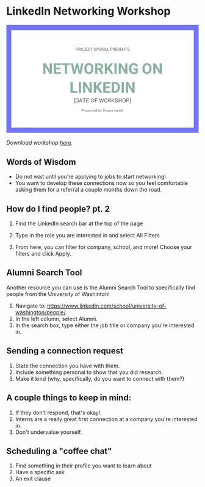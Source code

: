 # LinkedIn Networking Workshop

![Cover slide of LinkedIn Networking Workshop](cover.png "Cover slide of LinkedIn Networking Workshop")

*Download workshop [here](https://github.com/lynzley/project-upskill-workshop/blob/main/Lesson%203/Networking.pptx).*

## Words of Wisdom
- Do not wait until you're applying to jobs to start networking!
- You want to develop these connections now so you feel comfortable asking them for a referral a couple months down the road.

## How do I find people? pt. 2

1. Find the LinkedIn search bar at the top of the page
2. Type in the role you are interested in and select All Filters

3. From here, you can filter for company, school, and more! Choose your filters and click Apply.

## Alumni Search Tool

Another resource you can use is the Alumni Search Tool to specifically find people from the University of Washinton!
1. Navigate to: https://www.linkedin.com/school/university-of-washington/people/.
2. In the left column, select Alumni.
3. In the search box, type either the job title or company you're interested in.

## Sending a connection request

1. State the connection you have with them.
2. Include something personal to show that you did research.
3. Make it kind (why, specifically, do you want to connect with them?)

## A couple things to keep in mind:
1. If they don't respond, that's okay!.
2. Interns are a really great first connection at a company you're interested in.
3. Don't undervalue yourself.

## Scheduling a "coffee chat"

1. Find something in their profile you want to learn about
2. Have a specific ask
3. An exit clause
